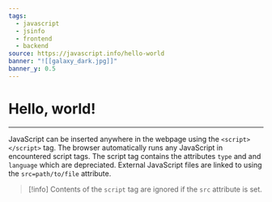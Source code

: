 ```yaml
---
tags:
  - javascript
  - jsinfo
  - frontend
  - backend
source: https://javascript.info/hello-world
banner: "![[galaxy_dark.jpg]]"
banner_y: 0.5
---
```


# Hello, world!
---
JavaScript can be inserted anywhere in the webpage using the `<script></script>` tag. The browser automatically runs any JavaScript in encountered script tags. The script tag contains the attributes `type` and and `language` which are depreciated. External JavaScript files are linked to using the `src=path/to/file` attribute.

> [!info]
> Contents of the `script` tag are ignored if the `src` attribute is set.
